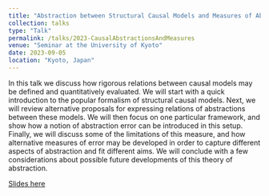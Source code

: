 ```yaml
---
title: "Abstraction between Structural Causal Models and Measures of Abstraction Error"
collection: talks
type: "Talk"
permalink: /talks/2023-CausalAbstractionsAndMeasures
venue: "Seminar at the University of Kyoto"
date: 2023-09-05
location: "Kyoto, Japan"
---
```


In this talk we discuss how rigorous relations between causal models may be defined and quantitatively evaluated. We will start with a quick introduction to the popular formalism of structural causal models. Next, we will review alternative proposals for expressing relations of abstractions between these models. We will then focus on one particular framework, and show how a notion of abstraction error can be introduced in this setup. Finally, we will discuss some of the limitations of this measure, and how alternative measures of error may be developed in order to capture different aspects of abstraction and fit different aims. We will conclude with a few considerations about possible future developments of this theory of abstraction.

[Slides here](CausalAbstractionsAndMeasures.pdf)
